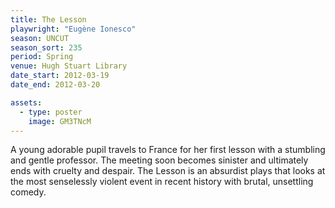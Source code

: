 ```yaml
---
title: The Lesson
playwright: "Eugène Ionesco"
season: UNCUT
season_sort: 235
period: Spring
venue: Hugh Stuart Library
date_start: 2012-03-19
date_end: 2012-03-20

assets:
  - type: poster
    image: GM3TNcM
---
```


A young adorable pupil travels to France for her first lesson with a stumbling and gentle professor. The meeting soon becomes sinister and ultimately ends with cruelty and despair. The Lesson is an absurdist plays that looks at the most senselessly violent event in recent history with brutal, unsettling comedy.

